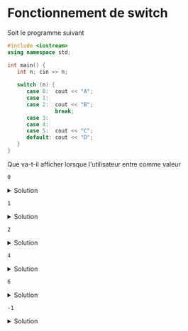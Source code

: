 # Fonctionnement de switch 

Soit le programme suivant

~~~cpp
#include <iostream>
using namespace std;

int main() {
   int n; cin >> n;
   
   switch (n) {
      case 0:  cout << "A";
      case 1:
      case 2:  cout << "B";
               break;
      case 3:
      case 4:
      case 5:  cout << "C";
      default: cout << "D";
   }
}
~~~

Que va-t-il afficher lorsque l'utilisateur entre comme valeur 

~~~
0
~~~

<details>
<summary>Solution</summary>

~~~
AB
~~~
</details>

~~~
1
~~~

<details>
<summary>Solution</summary>

~~~
B
~~~
</details>

~~~
2
~~~

<details>
<summary>Solution</summary>

~~~
B
~~~
</details>

~~~
4
~~~

<details>
<summary>Solution</summary>

~~~
CD
~~~
</details>

~~~
6
~~~

<details>
<summary>Solution</summary>

~~~
D
~~~
</details>

~~~
-1
~~~

<details>
<summary>Solution</summary>

~~~
D
~~~
</details>
